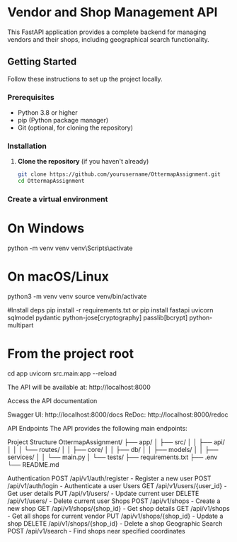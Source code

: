 # Vendor and Shop Management API

This FastAPI application provides a complete backend for managing vendors and their shops, including geographical search functionality.

## Getting Started

Follow these instructions to set up the project locally.

### Prerequisites

- Python 3.8 or higher
- pip (Python package manager)
- Git (optional, for cloning the repository)

### Installation

1. **Clone the repository** (if you haven't already)

   ```bash
   git clone https://github.com/yourusername/OttermapAssignment.git
   cd OttermapAssignment
   ```

### Create a virtual environment

# On Windows

python -m venv venv
venv\Scripts\activate

# On macOS/Linux

python3 -m venv venv
source venv/bin/activate

#Install deps
pip install -r requirements.txt
or
pip install fastapi uvicorn sqlmodel pydantic python-jose[cryptography] passlib[bcrypt] python-multipart

# From the project root

cd app
uvicorn src.main:app --reload

The API will be available at: http://localhost:8000

Access the API documentation

Swagger UI: http://localhost:8000/docs
ReDoc: http://localhost:8000/redoc

API Endpoints
The API provides the following main endpoints:

Project Structure
OttermapAssignment/
├── app/
│ ├── src/
│ │ ├── api/
│ │ │ └── routes/
│ │ ├── core/
│ │ ├── db/
│ │ ├── models/
│ │ ├── services/
│ │ └── main.py
│ └── tests/
├── requirements.txt
├── .env
└── README.md

Authentication
POST /api/v1/auth/register - Register a new user
POST /api/v1/auth/login - Authenticate a user
Users
GET /api/v1/users/{user_id} - Get user details
PUT /api/v1/users/ - Update current user
DELETE /api/v1/users/ - Delete current user
Shops
POST /api/v1/shops - Create a new shop
GET /api/v1/shops/{shop_id} - Get shop details
GET /api/v1/shops - Get all shops for current vendor
PUT /api/v1/shops/{shop_id} - Update a shop
DELETE /api/v1/shops/{shop_id} - Delete a shop
Geographic Search
POST /api/v1/search - Find shops near specified coordinates
